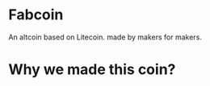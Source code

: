 Fabcoin
========
An altcoin based on Litecoin. made by makers for makers.

Why we made this coin?
=====================
